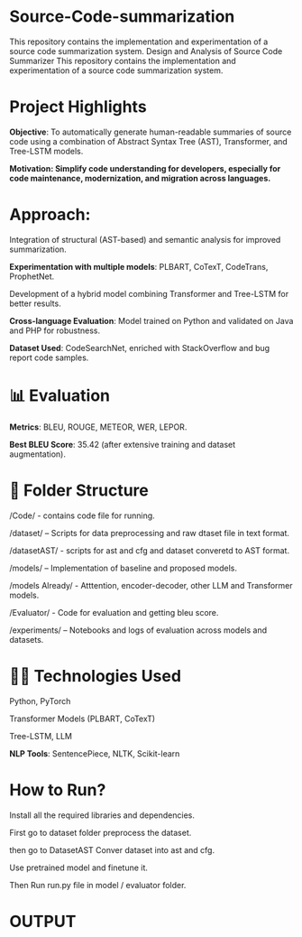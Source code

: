 # Source-Code-summarization
This repository contains the implementation and experimentation of a source code summarization system.
Design and Analysis of Source Code Summarizer
This repository contains the implementation and experimentation of a source code summarization system.

# Project Highlights
**Objective**: To automatically generate human-readable summaries of source code using a combination of Abstract Syntax Tree (AST), Transformer, and Tree-LSTM models.

**Motivation: Simplify code understanding for developers, especially for code maintenance, modernization, and migration across languages.**

# Approach:

Integration of structural (AST-based) and semantic analysis for improved summarization.

**Experimentation with multiple models**: PLBART, CoTexT, CodeTrans, ProphetNet.

Development of a hybrid model combining Transformer and Tree-LSTM for better results.

**Cross-language Evaluation**: Model trained on Python and validated on Java and PHP for robustness.

**Dataset Used**: CodeSearchNet, enriched with StackOverflow and bug report code samples.

# 📊 Evaluation
**Metrics**: BLEU, ROUGE, METEOR, WER, LEPOR.

**Best BLEU Score**: 35.42 (after extensive training and dataset augmentation).

# 📁 Folder Structure
/Code/ - contains code file for running.

/dataset/ – Scripts for data preprocessing and raw dtaset file in text format.

/datasetAST/ - scripts for ast and cfg and dataset converetd to AST format.

/models/ – Implementation of baseline and proposed models.

/models Already/ - Atttention, encoder-decoder, other LLM and Transformer models.

/Evaluator/ - Code for evaluation and getting bleu score.

/experiments/ – Notebooks and logs of evaluation across models and datasets.

# 👨‍💻 Technologies Used
Python, PyTorch

Transformer Models (PLBART, CoTexT)

Tree-LSTM, LLM

**NLP Tools**: SentencePiece, NLTK, Scikit-learn


# How to Run?

Install all the required libraries and dependencies.

First go to dataset folder preprocess the dataset.

then go to DatasetAST Conver dataset into ast and cfg.

Use pretrained model and finetune it.

Then Run run.py file in model / evaluator folder.

# OUTPUT


